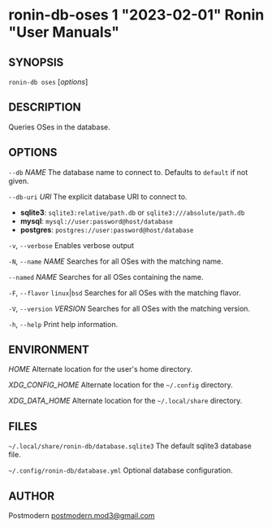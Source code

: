 # ronin-db-oses 1 "2023-02-01" Ronin "User Manuals"

## SYNOPSIS

`ronin-db oses` [*options*]

## DESCRIPTION

Queries OSes in the database.

## OPTIONS

`--db` *NAME*
  The database name to connect to. Defaults to `default` if not given.

`--db-uri` *URI*
  The explicit database URI to connect to.

  * **sqlite3**: `sqlite3:relative/path.db` or `sqlite3:///absolute/path.db`
  * **mysql**: `mysql://user:password@host/database`
  * **postgres**: `postgres://user:password@host/database`

`-v`, `--verbose`
  Enables verbose output

`-N`, `--name` *NAME*
  Searches for all OSes with the matching name.

`--named` *NAME*
  Searches for all OSes containing the name.

`-F`, `--flavor` `linux`\|`bsd`
  Searches for all OSes with the matching flavor.

`-V`, `--version` *VERSION*
  Searches for all OSes with the matching version.

`-h`, `--help`
  Print help information.

## ENVIRONMENT

*HOME*
  Alternate location for the user's home directory.

*XDG_CONFIG_HOME*
  Alternate location for the `~/.config` directory.

*XDG_DATA_HOME*
  Alternate location for the `~/.local/share` directory.

## FILES

`~/.local/share/ronin-db/database.sqlite3`
  The default sqlite3 database file.

`~/.config/ronin-db/database.yml`
  Optional database configuration.

## AUTHOR

Postmodern <postmodern.mod3@gmail.com>


